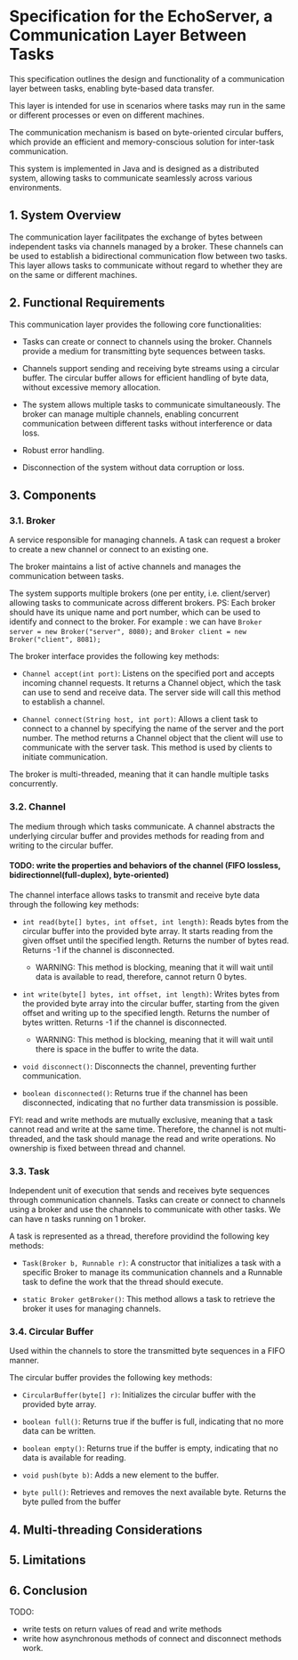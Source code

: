 # Specification for the EchoServer, a Communication Layer Between Tasks

This specification outlines the design and functionality of a communication layer between 
tasks, enabling byte-based data transfer. 

This layer is intended for use in scenarios 
where tasks may run in the same or different processes or even on different machines.

The communication mechanism is based on byte-oriented circular buffers, which provide an 
efficient and memory-conscious solution for inter-task communication.

This system is implemented in Java and is designed as a distributed system, allowing tasks to communicate seamlessly across various environments.

## 1. System Overview

The communication layer facilitpates the exchange of bytes between independent tasks via 
channels managed by a broker. 
These channels can be used to establish a bidirectional 
communication flow between two tasks. This layer allows tasks to communicate without regard
to whether they are on the same or different machines.

## 2. Functional Requirements
This communication layer provides the following core functionalities:

- Tasks can create or connect to channels using the broker. Channels provide a medium for transmitting byte sequences between tasks.

- Channels support sending and receiving byte streams using a circular buffer. The circular buffer allows for efficient handling of byte data, without excessive memory allocation.

- The system allows multiple tasks to communicate simultaneously. The broker can manage multiple channels, enabling concurrent communication between different tasks without interference or data loss.

- Robust error handling.

- Disconnection of the system without data corruption or loss.


## 3. Components

### 3.1. Broker
A service responsible for managing channels. A task can request a broker to create a new channel or connect to an existing one. 

The broker maintains a list of active channels and manages the communication between tasks.

The system supports multiple brokers (one per entity, i.e. client/server) allowing tasks to communicate across different brokers. 
PS: Each broker should have its unique name and port number, which can be used to identify and connect to the broker. 
For example : we can have `Broker server = new Broker("server", 8080);` and `Broker client = new Broker("client", 8081);`

The broker interface provides the following key methods:

- `Channel accept(int port)`: Listens on the specified port and accepts incoming channel requests. It returns a Channel object, which the task can use to send and receive data. The server side will call this method to establish a channel.

- `Channel connect(String host, int port)`: Allows a client task to connect to a channel by specifying the name of the server and the port number. The method returns a Channel object that the client will use to communicate with the server task. This method is used by clients to initiate communication.

The broker is multi-threaded, meaning that it can handle multiple tasks concurrently.

### 3.2. Channel
The medium through which tasks communicate. A channel abstracts the underlying circular buffer and provides methods for reading from and writing to the circular buffer.

#### TODO: write the properties and behaviors of the channel (FIFO lossless, bidirectionnel(full-duplex), byte-oriented)

The channel interface allows tasks to transmit and receive byte data through the following key methods:

- `int read(byte[] bytes, int offset, int length)`: Reads bytes from the circular buffer into the provided byte array. It starts reading from the given offset until the specified length. Returns the number of bytes read. Returns -1 if the channel is disconnected. 
  -   WARNING: This method is blocking, meaning that it will wait until data is available to read, therefore, cannot return 0 bytes.

- `int write(byte[] bytes, int offset, int length)`: Writes bytes from the provided byte array into the circular buffer, starting from the given offset and writing up to the specified length. Returns the number of bytes written. Returns -1 if the channel is disconnected. 
  - WARNING: This method is blocking, meaning that it will wait until there is space in the buffer to write the data. 

- `void disconnect()`: Disconnects the channel, preventing further communication.

- `boolean disconnected()`: Returns true if the channel has been disconnected, indicating that no further data transmission is possible.

FYI: read and write methods are mutually exclusive, meaning that a task cannot read and write at the same time.
Therefore, the channel is not multi-threaded, and the task should manage the read and write operations.
No ownership is fixed between thread and channel. 


### 3.3. Task
Independent unit of execution that sends and receives byte sequences through communication channels. 
Tasks can create or connect to channels using a broker and use the channels to communicate with other tasks.
We can have n tasks running on 1 broker. 

A task is represented as a thread, therefore providind the following key methods:

- `Task(Broker b, Runnable r)`: A constructor that initializes a task with a specific Broker to manage its communication channels and a Runnable task to define the work that the thread should execute.

- `static Broker getBroker()`: This method allows a task to retrieve the broker it uses for managing channels. 

### 3.4. Circular Buffer 
Used within the channels to store the transmitted byte sequences in a FIFO manner.

The circular buffer provides the following key methods:

- `CircularBuffer(byte[] r)`: Initializes the circular buffer with the provided byte array. 

- `boolean full()`: Returns true if the buffer is full, indicating that no more data can be written.
  
- `boolean empty()`: Returns true if the buffer is empty, indicating that no data is available for reading.
  
- `void push(byte b)`: Adds a new element to the buffer. 

- `byte pull()`: Retrieves and removes the next available byte. Returns the byte pulled from the buffer

## 4. Multi-threading Considerations

## 5. Limitations

## 6. Conclusion 


TODO: 
- write tests on return values of read and write methods 
- write how asynchronous methods of connect and disconnect methods work. 
